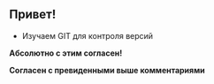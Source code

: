 ## Привет!

* Изучаем GIT для контроля версий

**Абсолютно с этим согласен!**

__Согласен с превиденными выше комментариями__
